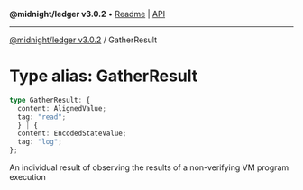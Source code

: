 **@midnight/ledger v3.0.2** • [Readme](../README.md) \| [API](../globals.md)

***

[@midnight/ledger v3.0.2](../README.md) / GatherResult

# Type alias: GatherResult

```ts
type GatherResult: {
  content: AlignedValue;
  tag: "read";
  } | {
  content: EncodedStateValue;
  tag: "log";
};
```

An individual result of observing the results of a non-verifying VM program
execution
